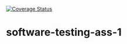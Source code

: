[![Coverage Status](https://coveralls.io/repos/github/sirbh/software-testing-ass-1/badge.svg)](https://coveralls.io/github/sirbh/software-testing-ass-1)

# software-testing-ass-1
